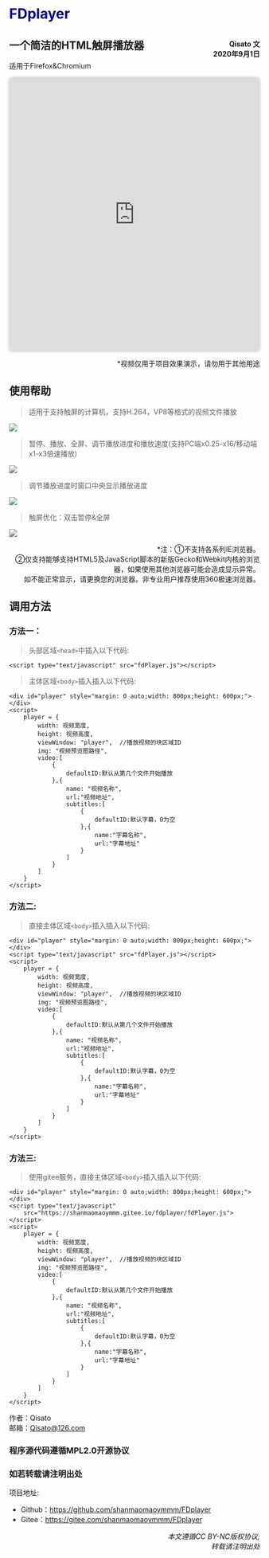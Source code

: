 # FDplayer

<p class="author">
Qisato 文<br/>
2020年9月1日
</p>

## 一个简洁的HTML触屏播放器

适用于Firefox&Chromium

<iframe src="https://blog.qisato.com/list/fdplayer/player.html"></iframe>
<p class="label">
*视频仅用于项目效果演示，请勿用于其他用途
</p>

## 使用帮助

>适用于支持触屏的计算机，支持H.264，VP8等格式的视频文件播放

![](https://shanmaomaoymmm.gitee.io/shanmoamoaymmmprojectdeommedia/FDPlayer-Touch/img/img05.jpg)

>暂停、播放、全屏、调节播放进度和播放速度(支持PC端x0.25-x16/移动端x1-x3倍速播放)

![](https://shanmaomaoymmm.gitee.io/shanmoamoaymmmprojectdeommedia/FDPlayer-Touch/img/img04.jpg)

>调节播放进度时窗口中央显示播放进度

![](https://shanmaomaoymmm.gitee.io/shanmoamoaymmmprojectdeommedia/FDPlayer-Touch/img/img01.jpg)

>触屏优化：双击暂停&全屏

![](https://shanmaomaoymmm.gitee.io/shanmoamoaymmmprojectdeommedia/FDPlayer-Touch/img/img03.jpg)
<p class="label">
*注：①不支持各系列IE浏览器。<br/>
②仅支持能够支持HTML5及JavaScript脚本的新版Gecko和Webkit内核的浏览器，如果使用其他浏览器可能会造成显示异常。<br/>
如不能正常显示，请更换您的浏览器。非专业用户推荐使用360极速浏览器。 
</p>

## 调用方法

### 方法一：

>头部区域`<head>`中插入以下代码:
```
<script type="text/javascript" src="fdPlayer.js"></script>
```
>主体区域`<body>`插入插入以下代码:
```
<div id="player" style="margin: 0 auto;width: 800px;height: 600px;"></div>
<script>
    player = {
        width: 视频宽度,
        height: 视频高度,
        viewWindow: "player",  //播放视频的块区域ID
        img: "视频预览图路径",
        video:[
            {
                defaultID:默认从第几个文件开始播放
            },{
                name: "视频名称",
                url:"视频地址",
                subtitles:[
                    {
                        defaultID:默认字幕，0为空
                    },{
                        name:"字幕名称",
                        url:"字幕地址"
                    }
                ]
            }
        ]
    }
</script>
```

### 方法二:

>直接主体区域`<body>`插入插入以下代码: 
```
<div id="player" style="margin: 0 auto;width: 800px;height: 600px;"></div>
<script type="text/javascript" src="fdPlayer.js"></script>
<script>
    player = {
        width: 视频宽度,
        height: 视频高度,
        viewWindow: "player",  //播放视频的块区域ID
        img: "视频预览图路径",
        video:[
            {
                defaultID:默认从第几个文件开始播放
            },{
                name: "视频名称",
                url:"视频地址",
                subtitles:[
                    {
                        defaultID:默认字幕，0为空
                    },{
                        name:"字幕名称",
                        url:"字幕地址"
                    }
                ]
            }
        ]
    }
</script>
```

### 方法三:
>使用gitee服务，直接主体区域`<body>`插入插入以下代码: 
```
<div id="player" style="margin: 0 auto;width: 800px;height: 600px;"></div>
<script type="text/javascript" 
    src="https://shanmaomaoymmm.gitee.io/fdplayer/fdPlayer.js">
</script>
<script>
    player = {
        width: 视频宽度,
        height: 视频高度,
        viewWindow: "player",  //播放视频的块区域ID
        img: "视频预览图路径",
        video:[
            {
                defaultID:默认从第几个文件开始播放
            },{
                name: "视频名称",
                url:"视频地址",
                subtitles:[
                    {
                        defaultID:默认字幕，0为空
                    },{
                        name:"字幕名称",
                        url:"字幕地址"
                    }
                ]
            }
        ]
    }
</script>
```

作者：Qisato  
邮箱：Qisato@126.com 

### 程序源代码遵循MPL2.0开源协议
### 如若转载请注明出处 

项目地址:
* Github：<https://github.com/shanmaomaoymmm/FDplayer>
* Gitee：<https://gitee.com/shanmaomaoymmm/FDplayer>

<p style="text-align:right">
<i>本文遵循CC BY-NC版权协议;<br/>
转载请注明出处</i>
</p>

<style>
.author{
    float:right;
    font-weight: bold;
    text-align:right;
}  
iframe{
    width:100%;
    height:550px;
    border-radius: 6px;
    border:0;
    box-shadow: 0px 0px 5px rgba(0, 0, 0, 0.25);
}  
.label{
    text-align:right;
}
h1{
    color:navy;
}
</style>
